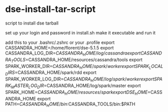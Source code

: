 # dse-install-tar-script
script to install dse tarball


set up your login and password in install.sh
make it executable
and run it

add this to your .bashrc/.zshrc  or your .profile
export CASSANDRA_HOME=/home/florent/dse-5.1.5
export CASSANDRA_LOG_DIR=$CASSANDRA_HOME/log/cassandra
export CASSANDRA_TOOLS=$CASSANDRA_HOME/resources/cassandra/tools
export SPARK_WORKER_DIR=$CASSANDRA_HOME/spark/worker
export SPARK_LOCAL_DIRS=$CASSANDRA_HOME/spark/rdd
export SPARK_WORKER_LOG_DIR=$CASSANDRA_HOME/log/spark/worker
export SPARK_MASTER_LOG_DIR=$CASSANDRA_HOME/log/spark/master
export SPARK_HOME=$CASSANDRA_HOME/resources/spark
export DSE_HOME=$CASSANDRA_HOME
export PATH=$CASSANDRA_HOME/bin:$CASSANDRA_TOOLS/bin:$PATH
